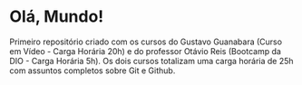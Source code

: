 # Olá, Mundo!

 Primeiro repositório criado com os cursos do Gustavo Guanabara (Curso em Vídeo - Carga Horária 20h) e do professor Otávio Reis (Bootcamp da DIO - Carga Horária 5h).  Os dois cursos totalizam uma carga horária de 25h com assuntos completos sobre Git e Github.

